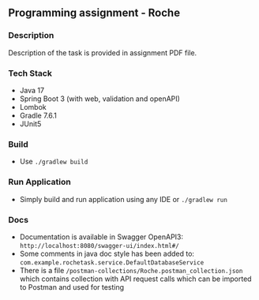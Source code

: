 ## Programming assignment - Roche

### Description

Description of the task is provided in assignment PDF file. 

### Tech Stack

- Java 17
- Spring Boot 3 (with web, validation and openAPI)
- Lombok
- Gradle 7.6.1
- JUnit5

### Build

- Use `./gradlew build`

### Run Application

- Simply build and run application using any IDE or `./gradlew run`

### Docs

- Documentation is available in Swagger OpenAPI3: `http://localhost:8080/swagger-ui/index.html#/`
- Some comments in java doc style has been added to: `com.example.rochetask.service.DefaultDatabaseService`
- There is a file `/postman-collections/Roche.postman_collection.json` which contains collection with API request calls which
  can be imported to Postman and used for testing
